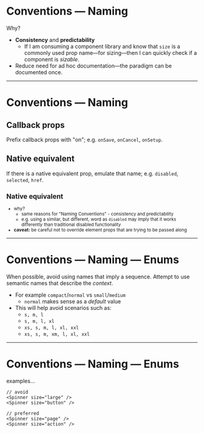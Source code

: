 # Conventions — Naming

Why?

- **Consistency** and **predictability**
  - If I am consuming a component library and know that `size` is a commonly used prop name—for sizing—then I can quickly check if a component is _sizable_.
- Reduce need for ad hoc documentation—the paradigm can be documented once.

---

# Conventions — Naming

## Callback props

Prefix callback props with "on"; e.g. `onSave`, `onCancel`, `onSetup`.

## Native equivalent

If there is a native equivalent prop, emulate that name; e.g. `disabled`, `selected`, `href`.

<Notes>
<Small size="16px">

## Native equivalent

- why?
  - same reasons for "Naming Conventions" - consistency and predictability
  - e.g. using a similar, but different, word as `disabled` may imply that it works differently than traditional disabled functionality
- **caveat:** be careful not to override element props that are trying to be passed along

</Small>
</Notes>

---

# Conventions — Naming — Enums

When possible, avoid using names that imply a sequence. Attempt to use semantic names that describe the _context_.

- For example `compact`/`normal` vs `small`/`medium`
  - `normal` makes sense as a _default_ value
- This will help avoid scenarios such as: <!-- `xs`, `s`, `m`, `xm`, `l`, `xl`, `xxl` -->
  - `s, m, l`
  - `s, m, l, xl`
  - `xs, s, m, l, xl, xxl`
  - `xs, s, m, xm, l, xl, xxl`

---

# Conventions — Naming — Enums

examples...

<!-- `page` and `action` imply the context in which the sizes are to be used rather than ad hoc preference -->

```tsx
// avoid
<Spinner size="large" />
<Spinner size="button" />

// preferred
<Spinner size="page" />
<Spinner size="action" />
```
